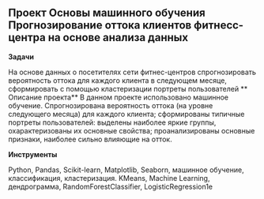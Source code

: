 ## Проект Основы машинного обучения Прогнозирование оттока клиентов фитнесс-центра на основе анализа данных

**Задачи** 

На основе данных о посетителях сети фитнес-центров спрогнозировать вероятность оттока для каждого клиента в следующем месяце, сформировать с помощью кластеризации портреты пользователей
** Описание проекта** 
В данном проекте использовано машинное обучение. Спрогнозирована вероятность оттока (на уровне следующего месяца) для каждого клиента; сформированы типичные портреты пользователей: выделены наиболее яркие группы, охарактеризованы их основные свойства; проанализированы основные признаки, наиболее сильно влияющие на отток.

**Инструменты** 

Python, Pandas, Scikit-learn, Matplotlib, Seaborn, машинное обучение, классификация, кластеризация. KMeans, Machine Learning, дендрограмма, RandomForestClassifier, LogisticRegression1е
